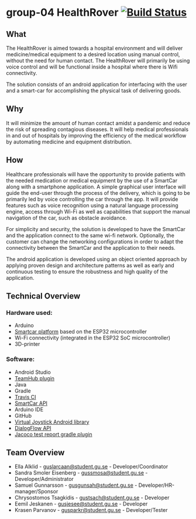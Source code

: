 # group-04 HealthRover [![Build Status](https://travis-ci.com/DIT112-V20/group-04.svg?branch=master)](https://travis-ci.com/DIT112-V20/group-04)

## What
The HealthRover is aimed towards a hospital environment and will deliver medicine/medical equipment to a desired location using manual control, without the need for human contact. The HealthRover will primarily be using voice control and will be functional inside a hospital where there is Wifi connectivity.

The solution consists of an android application for interfacing with the user and a smart-car for accomplishing the physical task of delivering goods.

## Why
It will minimize the amount of human contact amidst a pandemic and reduce the risk of spreading contagious diseases. It will help medical professionals in and out of hospitals by improving the efficiency of the medical workflow by automating medicine and equipment distribution. 

## How
Healthcare professionals will have the opportunity to provide patients with the needed medication or medical equipment by the use of a SmartCar along with a smartphone application. A simple graphical user interface will guide the end-user through the process of the delivery, which is going to be primarily led by voice controlling the car through the app. It will provide features such as voice recognition using a natural language processing engine, access through Wi-Fi as well as capabilities that support the manual navigation of the car, such as obstacle avoidance.

For simplicity and security, the solution is developed to have the SmartCar and the application connect to the same wi-fi network. Optionally, the customer can change the networking configurations in order to adapt the connectivity between the SmartCar and the application to their needs.

The android application is developed using an object oriented approach by applying proven design and architecture patterns as well as early and continuous testing to ensure the robustness and high quality of the application. 

## Technical Overview

### Hardware used:
- Arduino
- [Smartcar platform](https://www.hackster.io/platisd/getting-started-with-the-smartcar-platform-1648ad) based on the ESP32 microcontroller
- Wi-Fi connectivity (integrated in the ESP32 SoC microcontroller)
- 3D-printer

 
### Software:
- Android Studio
- [TeamHub plugin](https://teamhub.dev/)
- Java
- Gradle
- [Travis CI](https://travis-ci.com/github/DIT112-V20/group-04)
- [SmartCar API](https://platisd.github.io/smartcar_shield/)
- Arduino IDE
- GitHub
- [Virtual Joystick Android library](https://github.com/controlwear/virtual-joystick-android)
- [DialogFlow API](https://dialogflow.com/)
- [Jacoco test report gradle plugin](https://github.com/vanniktech/gradle-android-junit-jacoco-plugin)


 
## Team Overview
- Ella Alklid - guslarcaan@student.gu.se - Developer/Coordinator
- Sandra Smoler Eisenberg - gussmosa@student.gu.se - Developer/Administrator
- Samuel Gunnarsson - gusgunsah@student.gu.se - Developer/HR-manager/Sponsor 
- Chrysostomos Tsagkidis - gustsach@student.gu.se - Developer
- Eemil Jeskanen - gusjesee@student.gu.se - Developer
- Krasen Parvanov - gusparkr@student.gu.se - Developer/Tester
